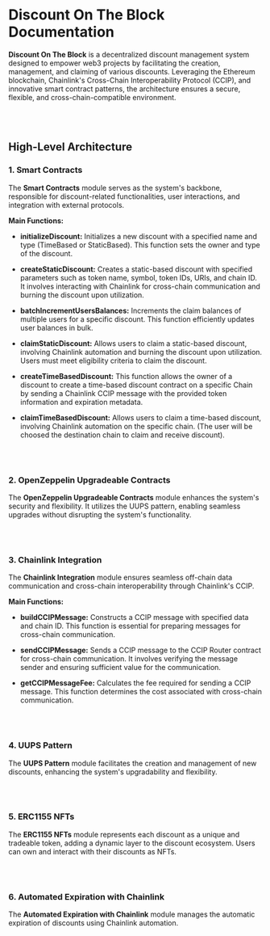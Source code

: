 # Discount On The Block Documentation

**Discount On The Block** is a decentralized discount management system designed to empower web3 projects by facilitating the creation, management, and claiming of various discounts. Leveraging the Ethereum blockchain, Chainlink's Cross-Chain Interoperability Protocol (CCIP), and innovative smart contract patterns, the architecture ensures a secure, flexible, and cross-chain-compatible environment.

<br ><br />
## High-Level Architecture

### 1. Smart Contracts

The **Smart Contracts** module serves as the system's backbone, responsible for discount-related functionalities, user interactions, and integration with external protocols.

**Main Functions:**

- **initializeDiscount:** Initializes a new discount with a specified name and type (TimeBased or StaticBased). This function sets the owner and type of the discount.

- **createStaticDiscount:** Creates a static-based discount with specified parameters such as token name, symbol, token IDs, URIs, and chain ID. It involves interacting with Chainlink for cross-chain communication and burning the discount upon utilization.

- **batchIncrementUsersBalances:** Increments the claim balances of multiple users for a specific discount. This function efficiently updates user balances in bulk.

- **claimStaticDiscount:** Allows users to claim a static-based discount, involving Chainlink automation and burning the discount upon utilization. Users must meet eligibility criteria to claim the discount.

- **createTimeBasedDiscount:** This function allows the owner of a discount to create a time-based discount contract on a specific Chain by sending a Chainlink CCIP message with the provided token information and expiration metadata.
  
- **claimTimeBasedDiscount:** Allows users to claim a time-based discount, involving Chainlink automation on the specific chain. (The user will be choosed the destination chain to claim and receive discount).

<br ><br />
### 2. OpenZeppelin Upgradeable Contracts

The **OpenZeppelin Upgradeable Contracts** module enhances the system's security and flexibility. It utilizes the UUPS pattern, enabling seamless upgrades without disrupting the system's functionality.

<br ><br />
### 3. Chainlink Integration

The **Chainlink Integration** module ensures seamless off-chain data communication and cross-chain interoperability through Chainlink's CCIP.

**Main Functions:**

- **buildCCIPMessage:** Constructs a CCIP message with specified data and chain ID. This function is essential for preparing messages for cross-chain communication.

- **sendCCIPMessage:** Sends a CCIP message to the CCIP Router contract for cross-chain communication. It involves verifying the message sender and ensuring sufficient value for the communication.

- **getCCIPMessageFee:** Calculates the fee required for sending a CCIP message. This function determines the cost associated with cross-chain communication.

<br ><br />
### 4. UUPS Pattern

The **UUPS Pattern** module facilitates the creation and management of new discounts, enhancing the system's upgradability and flexibility.

<br ><br />
### 5. ERC1155 NFTs

The **ERC1155 NFTs** module represents each discount as a unique and tradeable token, adding a dynamic layer to the discount ecosystem. Users can own and interact with their discounts as NFTs.

<br ><br />
### 6. Automated Expiration with Chainlink

The **Automated Expiration with Chainlink** module manages the automatic expiration of discounts using Chainlink automation.

